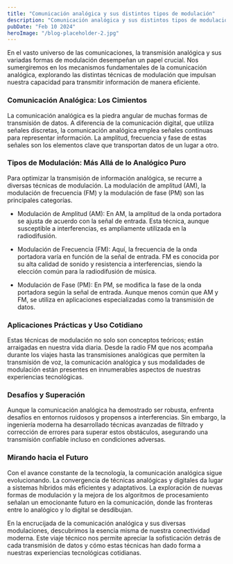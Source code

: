 ```yaml
---
title: "Comunicación analógica y sus distintos tipos de modulación"
description: "Comunicación analógica y sus distintos tipos de modulación"
pubDate: "Feb 10 2024"
heroImage: "/blog-placeholder-2.jpg"
---
```


En el vasto universo de las comunicaciones, la transmisión analógica y sus variadas formas de modulación desempeñan un papel crucial. Nos sumergiremos en los mecanismos fundamentales de la comunicación analógica, explorando las distintas técnicas de modulación que impulsan nuestra capacidad para transmitir información de manera eficiente.

### Comunicación Analógica: Los Cimientos

La comunicación analógica es la piedra angular de muchas formas de transmisión de datos. A diferencia de la comunicación digital, que utiliza señales discretas, la comunicación analógica emplea señales continuas para representar información. La amplitud, frecuencia y fase de estas señales son los elementos clave que transportan datos de un lugar a otro.

### Tipos de Modulación: Más Allá de lo Analógico Puro

Para optimizar la transmisión de información analógica, se recurre a diversas técnicas de modulación. La modulación de amplitud (AM), la modulación de frecuencia (FM) y la modulación de fase (PM) son las principales categorías.

- Modulación de Amplitud (AM): En AM, la amplitud de la onda portadora se ajusta de acuerdo con la señal de entrada. Esta técnica, aunque susceptible a interferencias, es ampliamente utilizada en la radiodifusión.

- Modulación de Frecuencia (FM): Aquí, la frecuencia de la onda portadora varía en función de la señal de entrada. FM es conocida por su alta calidad de sonido y resistencia a interferencias, siendo la elección común para la radiodifusión de música.

- Modulación de Fase (PM): En PM, se modifica la fase de la onda portadora según la señal de entrada. Aunque menos común que AM y FM, se utiliza en aplicaciones especializadas como la transmisión de datos.

### Aplicaciones Prácticas y Uso Cotidiano

Estas técnicas de modulación no solo son conceptos teóricos; están arraigadas en nuestra vida diaria. Desde la radio FM que nos acompaña durante los viajes hasta las transmisiones analógicas que permiten la transmisión de voz, la comunicación analógica y sus modalidades de modulación están presentes en innumerables aspectos de nuestras experiencias tecnológicas.

### Desafíos y Superación

Aunque la comunicación analógica ha demostrado ser robusta, enfrenta desafíos en entornos ruidosos y propensos a interferencias. Sin embargo, la ingeniería moderna ha desarrollado técnicas avanzadas de filtrado y corrección de errores para superar estos obstáculos, asegurando una transmisión confiable incluso en condiciones adversas.

### Mirando hacia el Futuro

Con el avance constante de la tecnología, la comunicación analógica sigue evolucionando. La convergencia de técnicas analógicas y digitales da lugar a sistemas híbridos más eficientes y adaptativos. La exploración de nuevas formas de modulación y la mejora de los algoritmos de procesamiento señalan un emocionante futuro en la comunicación, donde las fronteras entre lo analógico y lo digital se desdibujan.

En la encrucijada de la comunicación analógica y sus diversas modulaciones, descubrimos la esencia misma de nuestra conectividad moderna. Este viaje técnico nos permite apreciar la sofisticación detrás de cada transmisión de datos y cómo estas técnicas han dado forma a nuestras experiencias tecnológicas cotidianas.
